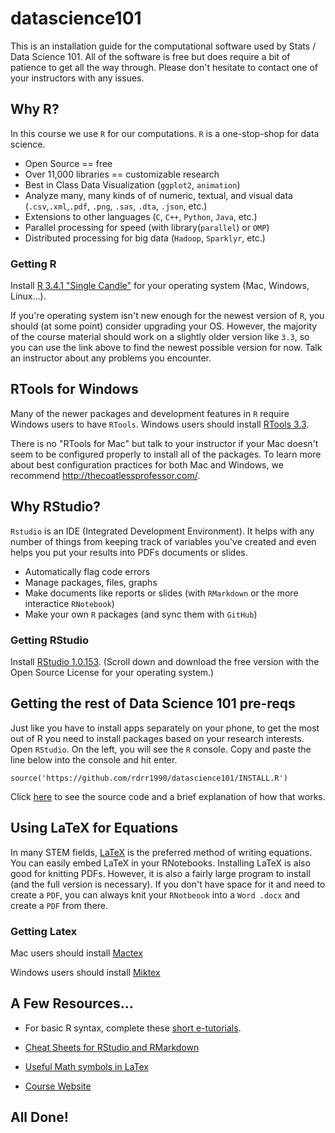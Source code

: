 # datascience101

This is an installation guide for the computational software used by Stats / Data Science 101. All of the software is free but does require a bit of patience to get all the way through. Please don't hesitate to contact one of your instructors with any issues.

## Why R?

In this course we use `R` for our computations. `R` is a one-stop-shop for data science. 

 - Open Source == free
 - Over 11,000 libraries == customizable research
 - Best in Class Data Visualization (`ggplot2`, `animation`)
 - Analyze many, many kinds of of numeric, textual, and visual data (`.csv`,`.xml`,`.pdf`, `.png`, `.sas`, `.dta`, `.json`, etc.)
 - Extensions to other languages (`C`, `C++`, `Python`, `Java`, etc.)
 - Parallel processing for speed (with library(`parallel`) or `OMP`)
 - Distributed processing for big data (`Hadoop`, `Sparklyr`, etc.)

### Getting R

Install [R 3.4.1 "Single Candle"](https://cran.cnr.berkeley.edu/) for your operating system (Mac, Windows, Linux...).

If you're operating system isn't new enough for the newest version of `R`, you should (at some point) consider upgrading your OS. However, the majority of the course material should work on a slightly older version like `3.3`, so you can use the link above to find the newest possible version for now. Talk an instructor about any problems you encounter.

## RTools for Windows

Many of the newer packages and development features in `R` require Windows users to have `RTools`. Windows users should install [RTools 3.3](https://cran.r-project.org/bin/windows/Rtools/). 

There is no "RTools for Mac" but talk to your instructor if your Mac doesn't seem to be configured properly to install all of the packages. To learn more about best configuration practices for both Mac and Windows, we recommend http://thecoatlessprofessor.com/.


## Why RStudio?

`Rstudio` is an IDE (Integrated Development Environment). It helps with any number of things from keeping track of variables you've created and even helps you put your results into PDFs documents or slides.

- Automatically flag code errors
- Manage packages, files, graphs
- Make documents like reports or slides (with `RMarkdown` or the more interactice `RNotebook`)
- Make your own `R` packages (and sync them with `GitHub`)

### Getting RStudio

Install [RStudio 1.0.153](https://www.rstudio.com/products/rstudio/download/). (Scroll down and download the free version with the Open Source License for your operating system.)

## Getting the rest of Data Science 101 pre-reqs

Just like you have to install apps separately on your phone, to get the most out of R you need to install packages based on your research interests. Open `RStudio`. On the left, you will see the `R` console. Copy and paste the line below into the console and hit enter.

```
source('https://github.com/rdrr1990/datascience101/INSTALL.R')
```

Click [here](https://github.com/rdrr1990/datascience101/INSTALL.R) to see the source code and a brief explanation of how that works.


## Using LaTeX for Equations

In many STEM fields, [LaTeX](https://www.latex-project.org/) is the preferred method of writing equations. You can easily embed LaTeX in your RNotebooks. Installing LaTeX is also good for knitting PDFs. However, it is also a fairly large program to install (and the full version is necessary). If you don't have space for it and need to create a `PDF`, you can always knit your `RNotbeook` into a `Word .docx` and create a `PDF` from there. 

### Getting Latex

Mac users should install [Mactex](http://www.tug.org/mactex/mactex-download.html)

Windows users should install [Miktex](https://miktex.org/howto/install-miktex)

## A Few Resources...

- For basic R syntax, complete these [short e-tutorials](http://tryr.codeschool.com/).

- [Cheat Sheets for RStudio and RMarkdown](https://www.rstudio.com/resources/cheatsheets/)

- [Useful Math symbols in LaTex](https://www.sharelatex.com/learn/List_of_Greek_letters_and_math_symbols)

- [Course Website](http://web.stanford.edu/class/stats101/)

## All Done!

